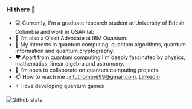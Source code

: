 ### Hi there 👋

<!-- ![](https://komarev.com/ghpvc/?username=ritu-thombre99&color=blueviolet) -->
- 💻 Currently, I'm a graduate research student at University of British Columbia and work in QSAR lab.
- 🔭 I’m also a Qiskit Advocate at IBM Quantum.
- 🌱 My interests in quantum computing: quantum algorithms, quantum information and quantum cryptography.
- ❤ Apart from quantum computing I'm deeply fascinated by physics, mathematics, linear algebra and astronomy.
- 💬 I’m open to collaborate on quantum computing projects.
- 📫 How to reach me : rituthombre99@gmail.com, [LinkedIn](https://www.linkedin.com/in/ritu-thombre/) 
- ⚡ I love developing quantum games

![Github stats](https://github-readme-stats.vercel.app/api?username=ritu-thombre99&count_private=true&theme=dark&show_icons=true&hide=contribs,issues)


<!-- 
![Top Languages Card](https://github-readme-stats.vercel.app/api/top-langs/?username=ritu-thombre99&langs_count=7&layout=compact)


 -->
